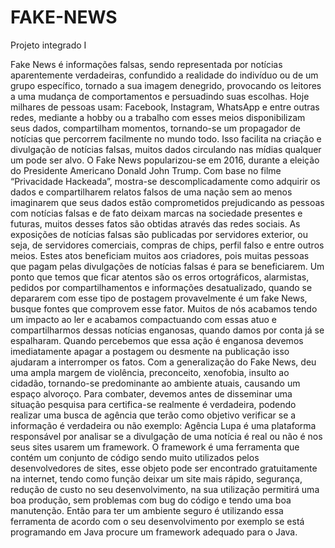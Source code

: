 # FAKE-NEWS
Projeto integrado I

Fake News é informações falsas, sendo representada por notícias aparentemente verdadeiras, confundido a realidade do indivíduo ou de um grupo específico, tornado a sua imagem denegrido, provocando os leitores a uma mudança de comportamentos e persuadindo suas escolhas. Hoje milhares de pessoas usam: Facebook, Instagram, WhatsApp e entre outras redes, mediante a hobby ou a trabalho com esses meios disponibilizam seus dados, compartilham momentos, tornando-se um propagador de notícias que percorrem facilmente no mundo todo. Isso facilita na criação e divulgação de notícias falsas, muitos dados circulando nas mídias qualquer um pode ser alvo. 
O Fake News popularizou-se em 2016, durante a eleição do Presidente Americano Donald John Trump. Com base no filme “Privacidade Hackeada”, mostra-se descomplicadamente como adquirir os dados e compartilharem relatos falsos de uma nação sem ao menos imaginarem que seus dados estão comprometidos prejudicando as pessoas com notícias falsas e de fato deixam marcas na sociedade presentes e futuras, muitos desses fatos são obtidas através das redes sociais. 
As exposições de notícias falsas são publicadas por servidores exterior, ou seja, de servidores comerciais, compras de chips, perfil falso e entre outros meios. Estes atos beneficiam muitos aos criadores, pois muitas pessoas que pagam pelas divulgações de notícias falsas é para se beneficiarem. Um ponto que temos que ficar atentos são os erros ortográficos, alarmistas, pedidos por compartilhamentos e informações desatualizado, quando se depararem com esse tipo de postagem provavelmente é um fake News, busque fontes que comprovem esse fator. Muitos de nós acabamos tendo um impacto ao ler e acabamos compactuando com essas atuo e compartilharmos dessas notícias enganosas, quando damos por conta já se espalharam. Quando percebemos que essa ação é enganosa devemos imediatamente apagar a postagem ou desmente na publicação isso ajudaram a interromper os fatos.
Com a generalização do Fake News, deu uma ampla margem de violência, preconceito, xenofobia, insulto ao cidadão, tornando-se predominante ao ambiente atuais, causando um espaço alvoroço. Para combater, devemos antes de disseminar uma situação pesquisa para certifica-se realmente é verdadeira, podendo realizar uma busca de agência que terão como objetivo verificar se a informação é verdadeira ou não exemplo: Agência Lupa é uma plataforma responsável por analisar se a divulgação de uma notícia é real ou não é nos seus sites usarem um framework.
O framework é uma ferramenta que contém um conjunto de código sendo muito utilizados pelos desenvolvedores de sites, esse objeto pode ser encontrado gratuitamente na internet, tendo como função deixar um site mais rápido, segurança, redução de custo no seu desenvolvimento, na sua utilização permitirá uma boa produção, sem problemas com bug do código e tendo uma boa manutenção. Então para ter um ambiente seguro é utilizando essa ferramenta de acordo com o seu desenvolvimento por exemplo se está programando em Java procure um framework adequado para o Java.



